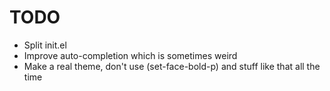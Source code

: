 TODO
====

* Split init.el
* Improve auto-completion which is sometimes weird
* Make a real theme, don't use (set-face-bold-p) and stuff like that all the
  time
